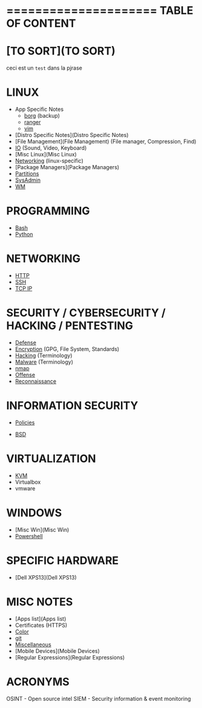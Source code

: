 
=====================
  TABLE OF CONTENT
=====================

# [TO SORT](TO SORT)
ceci est un `test` dans la pjrase

# LINUX

* App Specific Notes
    * [borg](borg) (backup)
    * [ranger](ranger)
    * [vim](vim)
* [Distro Specific Notes](Distro Specific Notes)
* [File Management](File Management) (File manager, Compression, Find)
* [IO](IO) (Sound, Video, Keyboard)
* [Misc Linux](Misc Linux)
* [Networking](Networking) (linux-specific)
* [Package Managers](Package Managers)
* [Partitions](Partitions)
* [SysAdmin](SysAdmin)
* [WM](WM)

# PROGRAMMING

* [Bash](Bash)
* [Python](Python)

# NETWORKING

* [HTTP](HTTP)
* [SSH](SSH)
* [TCP IP](TCP-IP)

# SECURITY / CYBERSECURITY / HACKING / PENTESTING

* [Defense](Defense)
* [Encryption](Encryption) (GPG, File System, Standards)
* [Hacking](Hacking) (Terminology)
* [Malware](Malware) (Terminology)
* [nmap](nmap)
* [Offense](Offense)
* [Reconnaissance](Reconnaissance)

# INFORMATION SECURITY

* [Policies](Policies)

* [BSD](BSD)

# VIRTUALIZATION

* [KVM](KVM)
* Virtualbox
* vmware

# WINDOWS

* [Misc Win](Misc Win)
* [Powershell](Powershell)

# SPECIFIC HARDWARE

* [Dell XPS13](Dell XPS13)

# MISC NOTES

* [Apps list](Apps list)
* Certificates (HTTPS)
* [Color](Color)
* [git](git)
* [Miscellaneous](Miscellaneous)
* [Mobile Devices](Mobile Devices)
* [Regular Expressions](Regular Expressions)

# ACRONYMS

OSINT - Open source intel
SIEM - Security information & event monitoring
